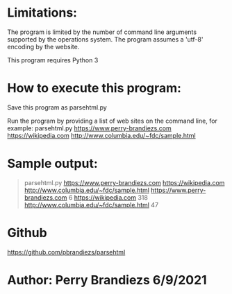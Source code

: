 # Limitations:
   The program is limited by the number of command line arguments supported by the operations system.
   The program assumes a 'utf-8' encoding by the website.

 This program requires Python 3

# How to execute this program:

 Save this program as parsehtml.py

 Run the program by providing a list of web sites on the command line, for example:
 parsehtml.py https://www.perry-brandiezs.com https://wikipedia.com http://www.columbia.edu/~fdc/sample.html

# Sample output:
 >parsehtml.py https://www.perry-brandiezs.com https://wikipedia.com http://www.columbia.edu/~fdc/sample.html
 https://www.perry-brandiezs.com 6
 https://wikipedia.com 318
 http://www.columbia.edu/~fdc/sample.html 47

# Github
https://github.com/pbrandiezs/parsehtml

# Author: Perry Brandiezs 6/9/2021
